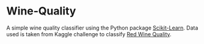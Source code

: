# Wine-Quality

A simple wine quality classifier using the Python package [Scikit-Learn](https://scikit-learn.org/stable/). 
Data used is taken from Kaggle challenge to classify [Red Wine Quality](https://www.kaggle.com/uciml/red-wine-quality-cortez-et-al-2009).

